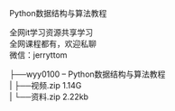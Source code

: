 Python数据结构与算法教程

全网it学习资源共享学习<br>全网课程都有，欢迎私聊<br>微信：jerryttom<br>

├──wyy0100 – Python数据结构与算法教程<br> | ├──视频.zip 1.14G<br> | └──资料.zip 2.22kb